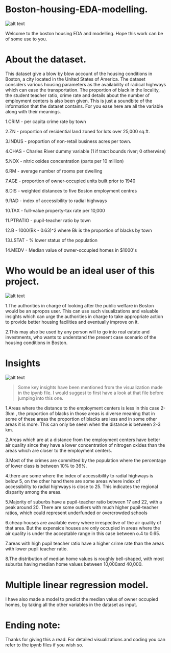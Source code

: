 # Boston-housing-EDA-modelling.

![alt text](https://live.staticflickr.com/1957/43555391580_ea8259a894_b.jpg)

Welcome to the boston housing EDA and modelling. Hope this work can be of some use to you.

# About the dataset.

This dataset give a blow by blow account of the housing conditions in Boston, a city located in the United States of America. The dataset considers various housing parameters as the availability of radical highways which can ease the transportation. The proportion of black in the locality, the student teacher ratio, crime rate and details about the number of employment centers is also been given. This is just a soundbite of the information that the dataset contains. For you ease here are all the variable along with their meanings.

1.CRIM - per capita crime rate by town

2.ZN - proportion of residential land zoned for lots over 25,000 sq.ft.

3.INDUS - proportion of non-retail business acres per town.

4.CHAS - Charles River dummy variable (1 if tract bounds river; 0 otherwise)

5.NOX - nitric oxides concentration (parts per 10 million)

6.RM - average number of rooms per dwelling

7.AGE - proportion of owner-occupied units built prior to 1940

8.DIS - weighted distances to five Boston employment centres

9.RAD - index of accessibility to radial highways

10.TAX - full-value property-tax rate per 10,000

11.PTRATIO - pupil-teacher ratio by town

12.B - 1000(Bk - 0.63)^2 where Bk is the proportion of blacks by town

13.LSTAT - % lower status of the population

14.MEDV - Median value of owner-occupied homes in $1000's

# Who would be an ideal user of this project.

![alt text](https://th.bing.com/th/id/OIP.NfQXJGQIFEdceeyi1sIW8AHaHa?pid=ImgDet&rs=1)

1.The authorities in charge of looking after the public welfare in Boston would be an apropos user. This can use such visualizations and valuable insights which can urge the authorities in charge to take appropriate action to provide better housing facilities and eventually improve on it.

2.This may also be used by any person will to go into real eatate and investments, who wants to understand the present case scenario of the housing conditions in Boston.

# Insights

![alt text](https://th.bing.com/th/id/OIP.fz5lzLbQT2ir0Vzmn0L0wAHaE7?pid=ImgDet&rs=1)

>Some key insights have been mentioned from the visualization made in the ipynb file. I would suggest to first have a look at that file before jumping into this one.

1.Areas where the distance to the employment centers is less in this case 2-3km , the proportion of blacks in those areas is diverse meaning that in some of these areas the proportion of blacks are less and in some other areas it is more. This can only be seem when the distance is between 2-3 km.

2.Areas which are at a distance from the employment centers have better air quality since they have a lower concentration of nitrogen oxides than the areas which are closer to the employment centers.

3.Most of the crimes are committed by the population where the percentage of lower class is between 10% to 36%.

4.there are some where the index of accessibility to radial highways is below 5, on the other hand there are some areas where index of accessibility to radial highways is close to 25. This indicates the regional disparity among the areas.

5.Majority of suburbs have a pupil-teacher ratio between 17 and 22, with a peak around 20. There are some outliers with much higher pupil-teacher ratios, which could represent underfunded or overcrowded schools

6.cheap houses are available every where irrespective of the air quality of that area. But the expensice houses are only occupied in areas where the air quality is under the acceptable range in this case between o.4 to 0.65.

7.areas with high pupil teacher ratio have a higher crime rate than the areas with lower pupil teacher ratio.

8.The distribution of median home values is roughly bell-shaped, with most suburbs having median home values between  10,000𝑎𝑛𝑑
 40,000.

# Multiple linear regression model.

I have also made a model to predict the median valus of owner occupied homes, by taking all the other variables in the dataset as input.

# Ending note:

Thanks for giving this a read. For detailed visualizations and coding you can refer to the ipynb files if you wish so.
